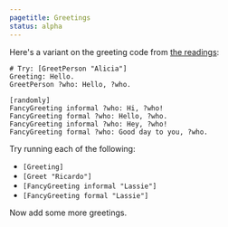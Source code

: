 ```yaml
---
pagetitle: Greetings
status: alpha
---
```

Here's a variant on the greeting code from [the readings](parameterized_grammars):
```Step
# Try: [GreetPerson "Alicia"]
Greeting: Hello.
GreetPerson ?who: Hello, ?who.

[randomly]
FancyGreeting informal ?who: Hi, ?who!
FancyGreeting formal ?who: Hello, ?who.
FancyGreeting informal ?who: Hey, ?who!
FancyGreeting formal ?who: Good day to you, ?who.
```
Try running each of the following:
* `[Greeting]`
* `[Greet "Ricardo"]`
* `[FancyGreeting informal "Lassie"]`
* `[FancyGreeting formal "Lassie"]`

Now add some more greetings.